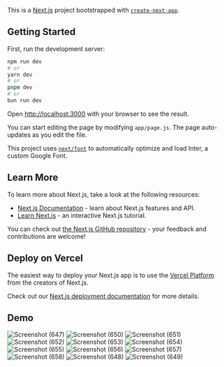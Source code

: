 This is a [Next.js](https://nextjs.org/) project bootstrapped with [`create-next-app`](https://github.com/vercel/next.js/tree/canary/packages/create-next-app).

## Getting Started

First, run the development server:

```bash
npm run dev
# or
yarn dev
# or
pnpm dev
# or
bun run dev
```

Open [http://localhost:3000](http://localhost:3000) with your browser to see the result.

You can start editing the page by modifying `app/page.js`. The page auto-updates as you edit the file.

This project uses [`next/font`](https://nextjs.org/docs/basic-features/font-optimization) to automatically optimize and load Inter, a custom Google Font.

## Learn More

To learn more about Next.js, take a look at the following resources:

- [Next.js Documentation](https://nextjs.org/docs) - learn about Next.js features and API.
- [Learn Next.js](https://nextjs.org/learn) - an interactive Next.js tutorial.

You can check out [the Next.js GitHub repository](https://github.com/vercel/next.js/) - your feedback and contributions are welcome!

## Deploy on Vercel

The easiest way to deploy your Next.js app is to use the [Vercel Platform](https://vercel.com/new?utm_medium=default-template&filter=next.js&utm_source=create-next-app&utm_campaign=create-next-app-readme) from the creators of Next.js.

Check out our [Next.js deployment documentation](https://nextjs.org/docs/deployment) for more details.

## Demo 
![Screenshot (647)](https://github.com/Shoneeth/The_times_of_vnrvjiet/assets/76730871/64265d38-ee8a-4872-b3c7-778f81e1dda9)
![Screenshot (650)](https://github.com/Shoneeth/The_times_of_vnrvjiet/assets/76730871/74f4855e-4e05-4f31-8387-f29aed50e60a)
![Screenshot (651)](https://github.com/Shoneeth/The_times_of_vnrvjiet/assets/76730871/91689282-ce11-4a36-acaa-8a6d949e6584)
![Screenshot (652)](https://github.com/Shoneeth/The_times_of_vnrvjiet/assets/76730871/e2cb2cbd-08b3-4f5c-b66a-56c3a40f5e0a)
![Screenshot (653)](https://github.com/Shoneeth/The_times_of_vnrvjiet/assets/76730871/539240c2-156b-4e73-8b37-712e4e0fe908)
![Screenshot (654)](https://github.com/Shoneeth/The_times_of_vnrvjiet/assets/76730871/7a8da110-d780-48f4-b31c-656db73a3092)
![Screenshot (655)](https://github.com/Shoneeth/The_times_of_vnrvjiet/assets/76730871/cdae2033-133a-4bcd-a14c-580afa20c2f7)
![Screenshot (656)](https://github.com/Shoneeth/The_times_of_vnrvjiet/assets/76730871/f9904310-6748-474d-9937-e328adcb0a8e)
![Screenshot (657)](https://github.com/Shoneeth/The_times_of_vnrvjiet/assets/76730871/6b2b951d-9629-4601-bb98-d9abacedf1e0)
![Screenshot (658)](https://github.com/Shoneeth/The_times_of_vnrvjiet/assets/76730871/ea013d21-f0fa-429e-bfb6-f85b641ec03d)
![Screenshot (648)](https://github.com/Shoneeth/The_times_of_vnrvjiet/assets/76730871/6674ba2f-3c4f-458b-ab7b-1b3f0eee07f4)
![Screenshot (649)](https://github.com/Shoneeth/The_times_of_vnrvjiet/assets/76730871/9ad10c3c-e957-401f-917d-acc84648dae4)
